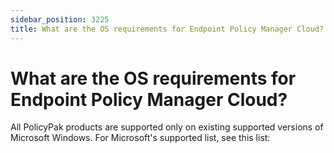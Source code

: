 ```yaml
---
sidebar_position: 3225
title: What are the OS requirements for Endpoint Policy Manager Cloud?
---
```


# What are the OS requirements for Endpoint Policy Manager Cloud?

All PolicyPak products are supported only on existing supported versions of Microsoft Windows. For Microsoft's supported list, see this list:

